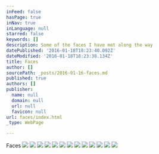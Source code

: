 ```yaml
---
inFeed: false
hasPage: true
inNav: true
inLanguage: null
starred: false
keywords: []
description: Some of the faces I have met along the way
datePublished: '2016-01-18T18:23:40.092Z'
dateModified: '2016-01-18T18:23:38.134Z'
title: Faces
author: []
sourcePath: _posts/2016-01-16-faces.md
published: true
authors: []
publisher:
  name: null
  domain: null
  url: null
  favicon: null
url: faces/index.html
_type: WebPage

---
```

Faces
![](https://s3-us-west-2.amazonaws.com/the-grid-img/p/984b0f23a1ff8d2f548658d409744ab36a842895.png)
![](https://s3-us-west-2.amazonaws.com/the-grid-img/p/e1ea0eaa4fa6c86234028d0f311f7384f6b60499.png)
![](https://s3-us-west-2.amazonaws.com/the-grid-img/p/34585af08d42be9669a5f3381d981aefe149577f.png)
![](https://s3-us-west-2.amazonaws.com/the-grid-img/p/0677869b950b235133a99c233d4e626bb3e8b943.png)
![](https://s3-us-west-2.amazonaws.com/the-grid-img/p/e0311697013a25243eeca21ca6f4bce2eb9455b1.png)
![](https://s3-us-west-2.amazonaws.com/the-grid-img/p/03f7b24cebf87de62516e6e04f451c34c1d457d6.png)
![](https://s3-us-west-2.amazonaws.com/the-grid-img/p/bce20328bbeb9ca36848fcca7932370399c6c678.png)
![](https://s3-us-west-2.amazonaws.com/the-grid-img/p/77cb203989c13e26e08368c13f90d1e3de5145d5.png)
![](https://the-grid-user-content.s3-us-west-2.amazonaws.com/0b31800c-6e32-4f5d-b6a4-f8d0906fe97b.png)
![](https://the-grid-user-content.s3-us-west-2.amazonaws.com/a47234f6-8dd2-495f-a0c8-14238d21e701.png)
![](https://s3-us-west-2.amazonaws.com/the-grid-img/p/ab11b5b839eb7235c4ab71057cca679e613ba2de.png)
![](https://s3-us-west-2.amazonaws.com/the-grid-img/p/72cfc04ddd3f857672f6089a25296fc1c1038a64.png)
![](https://s3-us-west-2.amazonaws.com/the-grid-img/p/c6e7f544f5c3980eb76a44c2068883ac5a91cb6b.png)